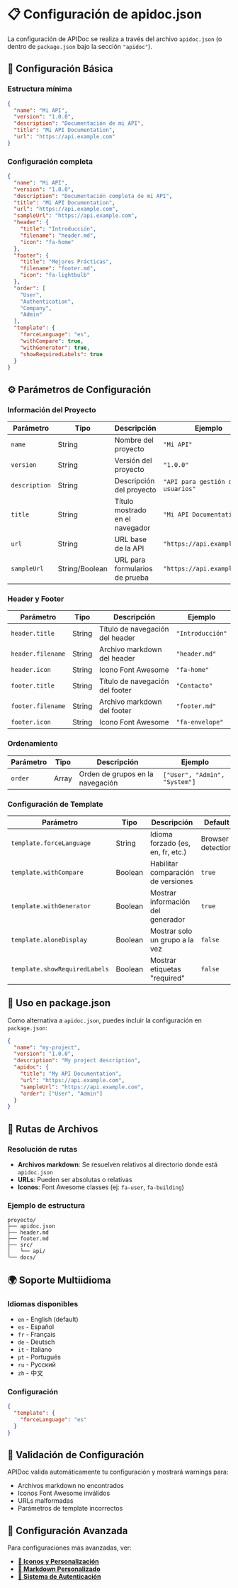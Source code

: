 # 📋 Configuración de apidoc.json

La configuración de APIDoc se realiza a través del archivo `apidoc.json` (o dentro de `package.json` bajo la sección `"apidoc"`).

## 🎯 Configuración Básica

### Estructura mínima

```json
{
  "name": "Mi API",
  "version": "1.0.0",
  "description": "Documentación de mi API",
  "title": "Mi API Documentation",
  "url": "https://api.example.com"
}
```

### Configuración completa

```json
{
  "name": "Mi API",
  "version": "1.0.0",
  "description": "Documentación completa de mi API",
  "title": "Mi API Documentation",
  "url": "https://api.example.com",
  "sampleUrl": "https://api.example.com",
  "header": {
    "title": "Introducción",
    "filename": "header.md",
    "icon": "fa-home"
  },
  "footer": {
    "title": "Mejores Prácticas",
    "filename": "footer.md",
    "icon": "fa-lightbulb"
  },
  "order": [
    "User",
    "Authentication",
    "Company",
    "Admin"
  ],
  "template": {
    "forceLanguage": "es",
    "withCompare": true,
    "withGenerator": true,
    "showRequiredLabels": true
  }
}
```

## ⚙️ Parámetros de Configuración

### Información del Proyecto

| Parámetro | Tipo | Descripción | Ejemplo |
|-----------|------|-------------|---------|
| `name` | String | Nombre del proyecto | `"Mi API"` |
| `version` | String | Versión del proyecto | `"1.0.0"` |
| `description` | String | Descripción del proyecto | `"API para gestión de usuarios"` |
| `title` | String | Título mostrado en el navegador | `"Mi API Documentation"` |
| `url` | String | URL base de la API | `"https://api.example.com"` |
| `sampleUrl` | String/Boolean | URL para formularios de prueba | `"https://api.example.com"` |

### Header y Footer

| Parámetro | Tipo | Descripción | Ejemplo |
|-----------|------|-------------|---------|
| `header.title` | String | Título de navegación del header | `"Introducción"` |
| `header.filename` | String | Archivo markdown del header | `"header.md"` |
| `header.icon` | String | Icono Font Awesome | `"fa-home"` |
| `footer.title` | String | Título de navegación del footer | `"Contacto"` |
| `footer.filename` | String | Archivo markdown del footer | `"footer.md"` |
| `footer.icon` | String | Icono Font Awesome | `"fa-envelope"` |

### Ordenamiento

| Parámetro | Tipo | Descripción | Ejemplo |
|-----------|------|-------------|---------|
| `order` | Array | Orden de grupos en la navegación | `["User", "Admin", "System"]` |

### Configuración de Template

| Parámetro | Tipo | Descripción | Default |
|-----------|------|-------------|---------|
| `template.forceLanguage` | String | Idioma forzado (es, en, fr, etc.) | Browser detection |
| `template.withCompare` | Boolean | Habilitar comparación de versiones | `true` |
| `template.withGenerator` | Boolean | Mostrar información del generador | `true` |
| `template.aloneDisplay` | Boolean | Mostrar solo un grupo a la vez | `false` |
| `template.showRequiredLabels` | Boolean | Mostrar etiquetas "required" | `false` |

## 🔗 Uso en package.json

Como alternativa a `apidoc.json`, puedes incluir la configuración en `package.json`:

```json
{
  "name": "my-project",
  "version": "1.0.0",
  "description": "My project description",
  "apidoc": {
    "title": "My API Documentation",
    "url": "https://api.example.com",
    "sampleUrl": "https://api.example.com",
    "order": ["User", "Admin"]
  }
}
```

## 📂 Rutas de Archivos

### Resolución de rutas

- **Archivos markdown**: Se resuelven relativos al directorio donde está `apidoc.json`
- **URLs**: Pueden ser absolutas o relativas
- **Iconos**: Font Awesome classes (ej: `fa-user`, `fa-building`)

### Ejemplo de estructura

```
proyecto/
├── apidoc.json
├── header.md
├── footer.md
├── src/
│   └── api/
└── docs/
```

## 🌍 Soporte Multiidioma

### Idiomas disponibles

- `en` - English (default)
- `es` - Español
- `fr` - Français
- `de` - Deutsch
- `it` - Italiano
- `pt` - Português
- `ru` - Русский
- `zh` - 中文

### Configuración

```json
{
  "template": {
    "forceLanguage": "es"
  }
}
```

## 📝 Validación de Configuración

APIDoc valida automáticamente tu configuración y mostrará warnings para:

- Archivos markdown no encontrados
- Iconos Font Awesome inválidos
- URLs malformadas
- Parámetros de template incorrectos

## 🔧 Configuración Avanzada

Para configuraciones más avanzadas, ver:

- **[🎨 Iconos y Personalización](./02-customization.md)**
- **[📄 Markdown Personalizado](./03-custom-markdown.md)**
- **[🔐 Sistema de Autenticación](./12-authentication.md)**